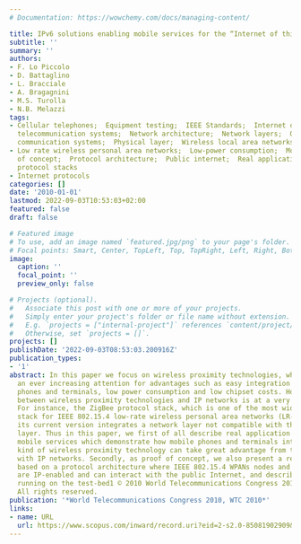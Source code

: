 ```yaml
---
# Documentation: https://wowchemy.com/docs/managing-content/

title: IPv6 solutions enabling mobile services for the “Internet of things”
subtitle: ''
summary: ''
authors:
- F. Lo Piccolo
- D. Battaglino
- L. Bracciale
- A. Bragagnini
- M.S. Turolla
- N.B. Melazzi
tags:
- Cellular telephones;  Equipment testing;  IEEE Standards;  Internet of things;  Interoperability;  Mobile
  telecommunication systems;  Network architecture;  Network layers;  Office buildings;  Personal
  communication systems;  Physical layer;  Wireless local area networks (WLAN)
- Low rate wireless personal area networks;  Low-power consumption;  Mobile terminal;  Proof
  of concept;  Protocol architecture;  Public internet;  Real applications;  Zigbee
  protocol stacks
- Internet protocols
categories: []
date: '2010-01-01'
lastmod: 2022-09-03T10:53:03+02:00
featured: false
draft: false

# Featured image
# To use, add an image named `featured.jpg/png` to your page's folder.
# Focal points: Smart, Center, TopLeft, Top, TopRight, Left, Right, BottomLeft, Bottom, BottomRight.
image:
  caption: ''
  focal_point: ''
  preview_only: false

# Projects (optional).
#   Associate this post with one or more of your projects.
#   Simply enter your project's folder or file name without extension.
#   E.g. `projects = ["internal-project"]` references `content/project/deep-learning/index.md`.
#   Otherwise, set `projects = []`.
projects: []
publishDate: '2022-09-03T08:53:03.200916Z'
publication_types:
- '1'
abstract: In this paper we focus on wireless proximity technologies, which are attracting
  an ever increasing attention for advantages such as easy integration in user mobile
  phones and terminals, low power consumption and low chipset costs. However, interoperability
  between wireless proximity technologies and IP networks is at a very early stage.
  For instance, the ZigBee protocol stack, which is one of the most widespread protocol
  stack for IEEE 802.15.4 low-rate wireless personal area networks (LR-WPANs), in
  its current version integrates a network layer not compatible with the IP network
  layer. Thus in this paper, we first of all describe real application scenarios and
  mobile services which demonstrate how mobile phones and terminals integrating some
  kind of wireless proximity technology can take great advantage from the direct interoperability
  with IP networks. Secondly, as proof of concept, we also present a real test-bed
  based on a protocol architecture where IEEE 802.15.4 WPANs nodes and mobile terminals
  are IP-enabled and can interact with the public Internet, and describing real applications
  running on the test-bed1 © 2010 World Telecommunications Congress 2010, WTC 2010.
  All rights reserved.
publication: '*World Telecommunications Congress 2010, WTC 2010*'
links:
- name: URL
  url: https://www.scopus.com/inward/record.uri?eid=2-s2.0-85081902909&partnerID=40&md5=925fc4d8ddf7935103a510a2217a9a87
---
```

